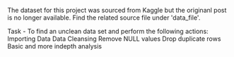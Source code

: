 The dataset for this project was sourced from Kaggle but the originanl post is no longer available. Find the related source file under 'data_file'.


Task - To find an unclean data set and perform the following actions:
      Importing Data
      Data Cleansing
      Remove NULL values
      Drop duplicate rows
      Basic and more indepth analysis
      

 
  
      



